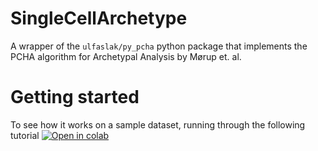 # SingleCellArchetype
A wrapper of the `ulfaslak/py_pcha` python package that implements the PCHA algorithm for Archetypal Analysis by Mørup et. al.


# Getting started
To see how it works on a sample dataset, running through the following tutorial
[![Open in colab](https://colab.research.google.com/assets/colab-badge.svg)](https://colab.research.google.com/github/FangmingXie/SingleCellArchetype/blob/main/sca/tutorial_sca.ipynb)
